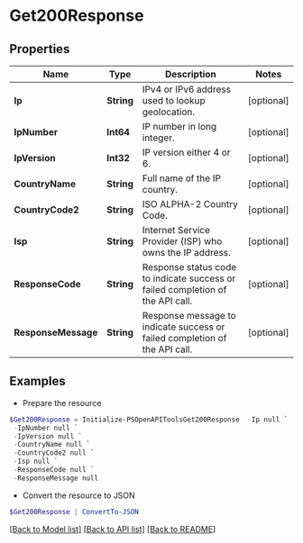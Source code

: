 # Get200Response
## Properties

Name | Type | Description | Notes
------------ | ------------- | ------------- | -------------
**Ip** | **String** | IPv4 or IPv6 address used to lookup geolocation. | [optional] 
**IpNumber** | **Int64** | IP number in long integer. | [optional] 
**IpVersion** | **Int32** | IP version either 4 or 6. | [optional] 
**CountryName** | **String** | Full name of the IP country. | [optional] 
**CountryCode2** | **String** | ISO ALPHA-2 Country Code. | [optional] 
**Isp** | **String** | Internet Service Provider (ISP) who owns the IP address. | [optional] 
**ResponseCode** | **String** | Response status code to indicate success or failed completion of the API call. | [optional] 
**ResponseMessage** | **String** | Response message to indicate success or failed completion of the API call. | [optional] 

## Examples

- Prepare the resource
```powershell
$Get200Response = Initialize-PSOpenAPIToolsGet200Response  -Ip null `
 -IpNumber null `
 -IpVersion null `
 -CountryName null `
 -CountryCode2 null `
 -Isp null `
 -ResponseCode null `
 -ResponseMessage null
```

- Convert the resource to JSON
```powershell
$Get200Response | ConvertTo-JSON
```

[[Back to Model list]](../README.md#documentation-for-models) [[Back to API list]](../README.md#documentation-for-api-endpoints) [[Back to README]](../README.md)


